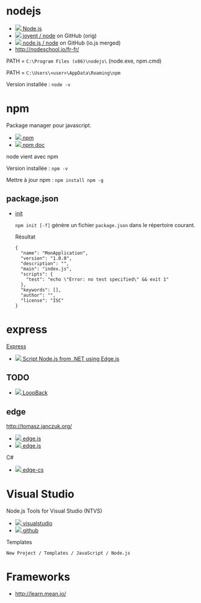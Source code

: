 # nodejs

* [![](http://www.google.com/s2/favicons?domain=nodejs.org) Node.js](https://nodejs.org)
* [![][ico-github.com] joyent / node](https://github.com/joyent/node) on GitHub (orig)
* [![][ico-github.com] node.js / node](https://github.com/nodejs/node) on GitHub (io.js merged)
* http://nodeschool.io/fr-fr/

PATH = `C:\Program Files (x86)\nodejs\` (node.exe, npm.cmd)

PATH = `C:\Users\<user>\AppData\Roaming\npm`

Version installée : `node -v`


# npm

Package manager pour javascript.

* [![][ico-npmjs.com] npm](https://www.npmjs.com)
* [![][ico-npmjs.com] npm doc](https://docs.npmjs.com)

node vient avec npm

Version installée : `npm -v`

Mettre à jour npm : `npm install npm -g`


## package.json

* [init](https://docs.npmjs.com/cli/init)

  `npm init [-f]` génère un fichier `package.json` dans le répertoire courant.

  Résultat

      {
        "name": "MonApplication",
        "version": "1.0.0",
        "description": "",
        "main": "index.js",
        "scripts": {
          "test": "echo \"Error: no test specified\" && exit 1"
        },
        "keywords": [],
        "author": "",
        "license": "ISC"
      }


# express

[Express](http://expressjs.com)

* [![](http://www.google.com/s2/favicons?domain=tomasz.janczuk.org) Script Node.js from .NET using Edge.js](http://tomasz.janczuk.org/2014/05/script-nodejs-from-net-using-edgejs.html)

## TODO

* [![](http://www.google.com/s2/favicons?domain=loopback.io) LoopBack](http://loopback.io)


## edge

http://tomasz.janczuk.org/

* [![][ico-github.io] edge.js](http://tjanczuk.github.io/edge/)
* [![][ico-github.com] edge.js](https://github.com/tjanczuk/edge)

C#

* [![][ico-github.com] edge-cs](https://github.com/tjanczuk/edge-cs)


# Visual Studio

Node.js Tools for Visual Studio (NTVS)

* [![](http://www.google.com/s2/favicons?domain=visualstudio.com) visualstudio](https://www.visualstudio.com/en-us/features/node-js-vs.aspx)
* [![][ico-github.com] github](https://github.com/Microsoft/nodejstools)

Templates

    New Project / Templates / JavaScript / Node.js

# Frameworks

- http://learn.mean.io/

[ico-github.com]: http://www.google.com/s2/favicons?domain=github.com
[ico-github.io]: http://www.google.com/s2/favicons?domain=github.io
[ico-npmjs.com]: http://www.google.com/s2/favicons?domain=npmjs.com